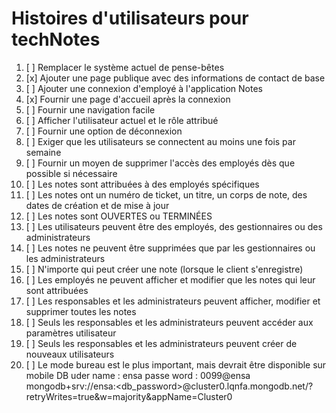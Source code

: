 # Histoires d'utilisateurs pour techNotes

1. [ ] Remplacer le système actuel de pense-bêtes
2. [x] Ajouter une page publique avec des informations de contact de base
3. [ ] Ajouter une connexion d'employé à l'application Notes
4. [x] Fournir une page d'accueil après la connexion
5. [ ] Fournir une navigation facile
6. [ ] Afficher l'utilisateur actuel et le rôle attribué
7. [ ] Fournir une option de déconnexion
8. [ ] Exiger que les utilisateurs se connectent au moins une fois par semaine
9. [ ] Fournir un moyen de supprimer l'accès des employés dès que possible si nécessaire
10. [ ] Les notes sont attribuées à des employés spécifiques
11. [ ] Les notes ont un numéro de ticket, un titre, un corps de note, des dates de création et de mise à jour
12. [ ] Les notes sont OUVERTES ou TERMINÉES
13. [ ] Les utilisateurs peuvent être des employés, des gestionnaires ou des administrateurs
14. [ ] Les notes ne peuvent être supprimées que par les gestionnaires ou les administrateurs
15. [ ] N'importe qui peut créer une note (lorsque le client s'enregistre)
16. [ ] Les employés ne peuvent afficher et modifier que les notes qui leur sont attribuées
17. [ ] Les responsables et les administrateurs peuvent afficher, modifier et supprimer toutes les notes
18. [ ] Seuls les responsables et les administrateurs peuvent accéder aux paramètres utilisateur
19. [ ] Seuls les responsables et les administrateurs peuvent créer de nouveaux utilisateurs
20. [ ] Le mode bureau est le plus important, mais devrait être disponible sur mobile
DB uder name : ensa
passe word  : 0099@ensa
mongodb+srv://ensa:<db_password>@cluster0.lqnfa.mongodb.net/?retryWrites=true&w=majority&appName=Cluster0
